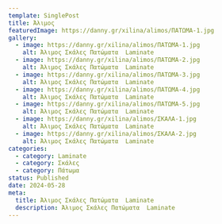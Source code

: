 ```yaml
---
template: SinglePost
title: Άλιμος
featuredImage: https://danny.gr/xilina/alimos/ΠΑΤΩΜΑ-1.jpg
gallery:
  - image: https://danny.gr/xilina/alimos/ΠΑΤΩΜΑ-1.jpg
    alt: Άλιμος Σκάλες Πατώματα  Laminate
  - image: https://danny.gr/xilina/alimos/ΠΑΤΩΜΑ-2.jpg
    alt: Άλιμος Σκάλες Πατώματα  Laminate
  - image: https://danny.gr/xilina/alimos/ΠΑΤΩΜΑ-3.jpg
    alt: Άλιμος Σκάλες Πατώματα  Laminate
  - image: https://danny.gr/xilina/alimos/ΠΑΤΩΜΑ-4.jpg
    alt: Άλιμος Σκάλες Πατώματα  Laminate
  - image: https://danny.gr/xilina/alimos/ΠΑΤΩΜΑ-5.jpg
    alt: Άλιμος Σκάλες Πατώματα  Laminate
  - image: https://danny.gr/xilina/alimos/ΣΚΑΛΑ-1.jpg
    alt: Άλιμος Σκάλες Πατώματα  Laminate
  - image: https://danny.gr/xilina/alimos/ΣΚΑΛΑ-2.jpg
    alt: Άλιμος Σκάλες Πατώματα  Laminate
categories:
  - category: Laminate
  - category: Σκάλες
  - category: Πάτωμα
status: Published
date: 2024-05-28
meta:
  title: Άλιμος Σκάλες Πατώματα  Laminate
  description: Άλιμος Σκάλες Πατώματα  Laminate
---
```

